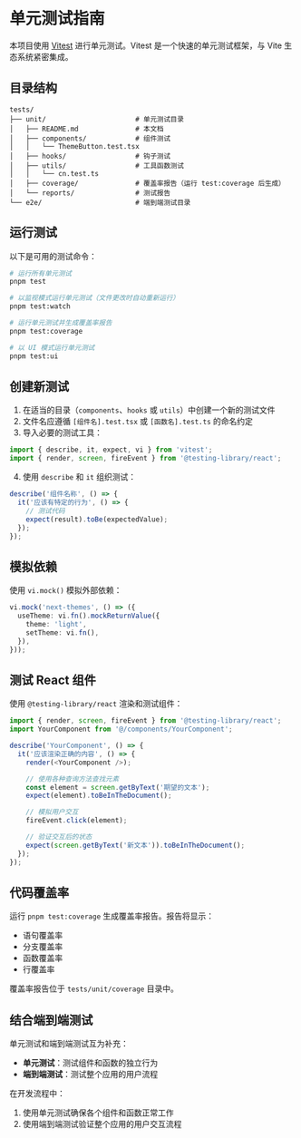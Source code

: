 # 单元测试指南

本项目使用 [Vitest](https://vitest.dev/) 进行单元测试。Vitest 是一个快速的单元测试框架，与 Vite 生态系统紧密集成。

## 目录结构

```
tests/
├── unit/                      # 单元测试目录
│   ├── README.md              # 本文档
│   ├── components/            # 组件测试
│   │   └── ThemeButton.test.tsx
│   ├── hooks/                 # 钩子测试
│   ├── utils/                 # 工具函数测试
│   │   └── cn.test.ts
│   ├── coverage/              # 覆盖率报告（运行 test:coverage 后生成）
│   └── reports/               # 测试报告
└── e2e/                       # 端到端测试目录
```

## 运行测试

以下是可用的测试命令：

```bash
# 运行所有单元测试
pnpm test

# 以监视模式运行单元测试（文件更改时自动重新运行）
pnpm test:watch

# 运行单元测试并生成覆盖率报告
pnpm test:coverage

# 以 UI 模式运行单元测试
pnpm test:ui
```

## 创建新测试

1. 在适当的目录（`components`、`hooks` 或 `utils`）中创建一个新的测试文件
2. 文件名应遵循 `[组件名].test.tsx` 或 `[函数名].test.ts` 的命名约定
3. 导入必要的测试工具：

```typescript
import { describe, it, expect, vi } from 'vitest';
import { render, screen, fireEvent } from '@testing-library/react';
```

4. 使用 `describe` 和 `it` 组织测试：

```typescript
describe('组件名称', () => {
  it('应该有特定的行为', () => {
    // 测试代码
    expect(result).toBe(expectedValue);
  });
});
```

## 模拟依赖

使用 `vi.mock()` 模拟外部依赖：

```typescript
vi.mock('next-themes', () => ({
  useTheme: vi.fn().mockReturnValue({
    theme: 'light',
    setTheme: vi.fn(),
  }),
}));
```

## 测试 React 组件

使用 `@testing-library/react` 渲染和测试组件：

```typescript
import { render, screen, fireEvent } from '@testing-library/react';
import YourComponent from '@/components/YourComponent';

describe('YourComponent', () => {
  it('应该渲染正确的内容', () => {
    render(<YourComponent />);

    // 使用各种查询方法查找元素
    const element = screen.getByText('期望的文本');
    expect(element).toBeInTheDocument();

    // 模拟用户交互
    fireEvent.click(element);

    // 验证交互后的状态
    expect(screen.getByText('新文本')).toBeInTheDocument();
  });
});
```

## 代码覆盖率

运行 `pnpm test:coverage` 生成覆盖率报告。报告将显示：

- 语句覆盖率
- 分支覆盖率
- 函数覆盖率
- 行覆盖率

覆盖率报告位于 `tests/unit/coverage` 目录中。

## 结合端到端测试

单元测试和端到端测试互为补充：

- **单元测试**：测试组件和函数的独立行为
- **端到端测试**：测试整个应用的用户流程

在开发流程中：

1. 使用单元测试确保各个组件和函数正常工作
2. 使用端到端测试验证整个应用的用户交互流程
